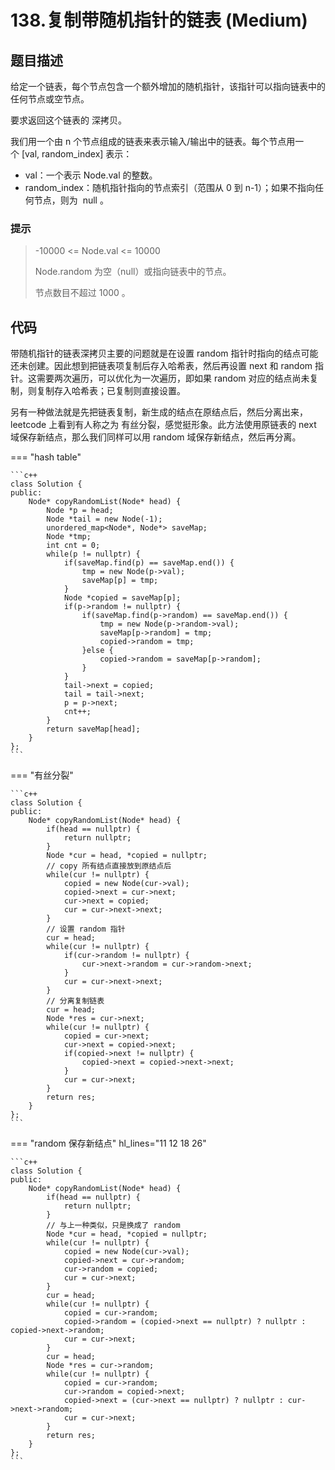 # 138.复制带随机指针的链表 (Medium)

## 题目描述

给定一个链表，每个节点包含一个额外增加的随机指针，该指针可以指向链表中的任何节点或空节点。

要求返回这个链表的 深拷贝。 

我们用一个由 n 个节点组成的链表来表示输入/输出中的链表。每个节点用一个 [val, random_index] 表示：

- val：一个表示 Node.val 的整数。
- random_index：随机指针指向的节点索引（范围从 0 到 n-1）；如果不指向任何节点，则为  null 。

### 提示

> -10000 <= Node.val <= 10000
> 
> Node.random 为空（null）或指向链表中的节点。
> 
> 节点数目不超过 1000 。

## 代码

带随机指针的链表深拷贝主要的问题就是在设置 random 指针时指向的结点可能还未创建。因此想到把链表项复制后存入哈希表，然后再设置 next 和 random 指针。这需要两次遍历，可以优化为一次遍历，即如果 random 对应的结点尚未复制，则复制存入哈希表；已复制则直接设置。

另有一种做法就是先把链表复制，新生成的结点在原结点后，然后分离出来，leetcode 上看到有人称之为 有丝分裂，感觉挺形象。此方法使用原链表的 next 域保存新结点，那么我们同样可以用 random 域保存新结点，然后再分离。

=== "hash table"

    ```c++
    class Solution {
    public:
        Node* copyRandomList(Node* head) {
            Node *p = head;
            Node *tail = new Node(-1);
            unordered_map<Node*, Node*> saveMap;
            Node *tmp;
            int cnt = 0;
            while(p != nullptr) {
                if(saveMap.find(p) == saveMap.end()) {
                    tmp = new Node(p->val);
                    saveMap[p] = tmp;
                }
                Node *copied = saveMap[p];
                if(p->random != nullptr) {
                    if(saveMap.find(p->random) == saveMap.end()) {
                        tmp = new Node(p->random->val);
                        saveMap[p->random] = tmp;
                        copied->random = tmp;
                    }else {
                        copied->random = saveMap[p->random];
                    }
                }
                tail->next = copied;
                tail = tail->next;
                p = p->next;
                cnt++;
            }
            return saveMap[head];
        }
    };
    ```
    
=== "有丝分裂"

    ```c++
    class Solution {
    public:
        Node* copyRandomList(Node* head) {
            if(head == nullptr) {
                return nullptr;
            }
            Node *cur = head, *copied = nullptr;
            // copy 所有结点直接放到原结点后
            while(cur != nullptr) {
                copied = new Node(cur->val);
                copied->next = cur->next;
                cur->next = copied;
                cur = cur->next->next;
            }
            // 设置 random 指针
            cur = head;
            while(cur != nullptr) {
                if(cur->random != nullptr) {
                    cur->next->random = cur->random->next;
                }
                cur = cur->next->next;
            }
            // 分离复制链表
            cur = head;
            Node *res = cur->next;
            while(cur != nullptr) {
                copied = cur->next;
                cur->next = copied->next;
                if(copied->next != nullptr) {
                    copied->next = copied->next->next;
                }
                cur = cur->next;
            }
            return res;
        }
    };
    ```
    
=== "random 保存新结点" hl_lines="11 12 18 26"

    ```c++
    class Solution {
    public:
        Node* copyRandomList(Node* head) {
            if(head == nullptr) {
                return nullptr;
            }
            // 与上一种类似，只是换成了 random 
            Node *cur = head, *copied = nullptr;
            while(cur != nullptr) {
                copied = new Node(cur->val);
                copied->next = cur->random;
                cur->random = copied;
                cur = cur->next;
            }
            cur = head;
            while(cur != nullptr) {
                copied = cur->random;
                copied->random = (copied->next == nullptr) ? nullptr : copied->next->random;
                cur = cur->next;
            }
            cur = head;
            Node *res = cur->random;
            while(cur != nullptr) {
                copied = cur->random;
                cur->random = copied->next;
                copied->next = (cur->next == nullptr) ? nullptr : cur->next->random;
                cur = cur->next;
            }
            return res;
        }
    };
    ```